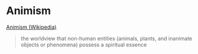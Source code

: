 # Animism

<a href="http://en.wikipedia.org/wiki/Animism" target="_blank">Animism (Wikipedia)</a>

> the worldview that non-human entities (animals, plants, and inanimate objects or phenomena) possess a spiritual essence

